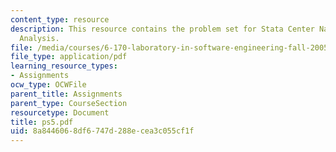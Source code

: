 ```yaml
---
content_type: resource
description: This resource contains the problem set for Stata Center Navigation and
  Analysis.
file: /media/courses/6-170-laboratory-in-software-engineering-fall-2005/8a8446068df6747d288ecea3c055cf1f_ps5.pdf
file_type: application/pdf
learning_resource_types:
- Assignments
ocw_type: OCWFile
parent_title: Assignments
parent_type: CourseSection
resourcetype: Document
title: ps5.pdf
uid: 8a844606-8df6-747d-288e-cea3c055cf1f
---
```


